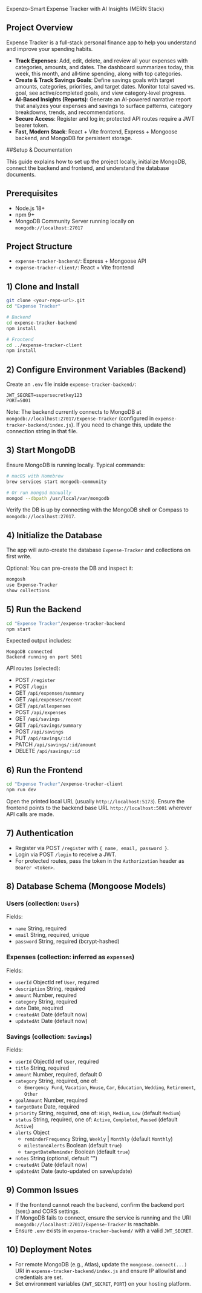 Expenzo-Smart Expense Tracker with AI Insights (MERN Stack)
## Project Overview
Expense Tracker is a full‑stack personal finance app to help you understand and improve your spending habits.

- **Track Expenses**: Add, edit, delete, and review all your expenses with categories, amounts, and dates. The dashboard summarizes today, this week, this month, and all‑time spending, along with top categories.
- **Create & Track Savings Goals**: Define savings goals with target amounts, categories, priorities, and target dates. Monitor total saved vs. goal, see active/completed goals, and view category‑level progress.
- **AI‑Based Insights (Reports)**: Generate an AI‑powered narrative report that analyzes your expenses and savings to surface patterns, category breakdowns, trends, and recommendations.
- **Secure Access**: Register and log in; protected API routes require a JWT bearer token.
- **Fast, Modern Stack**: React + Vite frontend, Express + Mongoose backend, and MongoDB for persistent storage.

##Setup & Documentation

This guide explains how to set up the project locally, initialize MongoDB, connect the backend and frontend, and understand the database documents.

## Prerequisites
- Node.js 18+
- npm 9+
- MongoDB Community Server running locally on `mongodb://localhost:27017`

## Project Structure
- `expense-tracker-backend/`: Express + Mongoose API
- `expense-tracker-client/`: React + Vite frontend

## 1) Clone and Install
```bash
git clone <your-repo-url>.git
cd "Expense Tracker"

# Backend
cd expense-tracker-backend
npm install

# Frontend
cd ../expense-tracker-client
npm install
```

## 2) Configure Environment Variables (Backend)
Create an `.env` file inside `expense-tracker-backend/`:
```env
JWT_SECRET=supersecretkey123
PORT=5001
```

Note: The backend currently connects to MongoDB at `mongodb://localhost:27017/Expense-Tracker` (configured in `expense-tracker-backend/index.js`). If you need to change this, update the connection string in that file.

## 3) Start MongoDB
Ensure MongoDB is running locally. Typical commands:
```bash
# macOS with Homebrew
brew services start mongodb-community

# Or run mongod manually
mongod --dbpath /usr/local/var/mongodb
```

Verify the DB is up by connecting with the MongoDB shell or Compass to `mongodb://localhost:27017`.

## 4) Initialize the Database
The app will auto-create the database `Expense-Tracker` and collections on first write.

Optional: You can pre-create the DB and inspect it:
```bash
mongosh
use Expense-Tracker
show collections
```

## 5) Run the Backend
```bash
cd "Expense Tracker"/expense-tracker-backend
npm start
```
Expected output includes:
```
MongoDB connected
Backend running on port 5001
```

API routes (selected):
- POST `/register`
- POST `/login`
- GET `/api/expenses/summary`
- GET `/api/expenses/recent`
- GET `/api/allexpenses`
- POST `/api/expenses`
- GET `/api/savings`
- GET `/api/savings/summary`
- POST `/api/savings`
- PUT `/api/savings/:id`
- PATCH `/api/savings/:id/amount`
- DELETE `/api/savings/:id`

## 6) Run the Frontend
```bash
cd "Expense Tracker"/expense-tracker-client
npm run dev
```
Open the printed local URL (usually `http://localhost:5173`). Ensure the frontend points to the backend base URL `http://localhost:5001` wherever API calls are made.

## 7) Authentication
- Register via POST `/register` with `{ name, email, password }`.
- Login via POST `/login` to receive a JWT.
- For protected routes, pass the token in the `Authorization` header as `Bearer <token>`.

## 8) Database Schema (Mongoose Models)

### Users (collection: `Users`)
Fields:
- `name` String, required
- `email` String, required, unique
- `password` String, required (bcrypt-hashed)

### Expenses (collection: inferred as `expenses`)
Fields:
- `userId` ObjectId ref `User`, required
- `description` String, required
- `amount` Number, required
- `category` String, required
- `date` Date, required
- `createdAt` Date (default now)
- `updatedAt` Date (default now)

### Savings (collection: `Savings`)
Fields:
- `userId` ObjectId ref `User`, required
- `title` String, required
- `amount` Number, required, default 0
- `category` String, required, one of:
  - `Emergency Fund`, `Vacation`, `House`, `Car`, `Education`, `Wedding`, `Retirement`, `Other`
- `goalAmount` Number, required
- `targetDate` Date, required
- `priority` String, required, one of: `High`, `Medium`, `Low` (default `Medium`)
- `status` String, required, one of: `Active`, `Completed`, `Paused` (default `Active`)
- `alerts` Object
  - `reminderFrequency` String, `Weekly` | `Monthly` (default `Monthly`)
  - `milestoneAlerts` Boolean (default `true`)
  - `targetDateReminder` Boolean (default `true`)
- `notes` String (optional, default "")
- `createdAt` Date (default now)
- `updatedAt` Date (auto-updated on save/update)

## 9) Common Issues
- If the frontend cannot reach the backend, confirm the backend port (`5001`) and CORS settings.
- If MongoDB fails to connect, ensure the service is running and the URI `mongodb://localhost:27017/Expense-Tracker` is reachable.
- Ensure `.env` exists in `expense-tracker-backend/` with a valid `JWT_SECRET`.

## 10) Deployment Notes
- For remote MongoDB (e.g., Atlas), update the `mongoose.connect(...)` URI in `expense-tracker-backend/index.js` and ensure IP allowlist and credentials are set.
- Set environment variables (`JWT_SECRET`, `PORT`) on your hosting platform.


